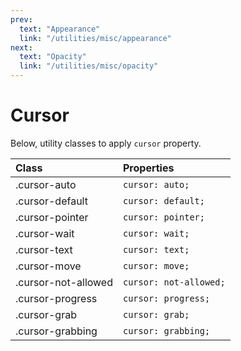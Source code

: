 ```yaml
---
prev:
  text: "Appearance"
  link: "/utilities/misc/appearance"
next:
  text: "Opacity"
  link: "/utilities/misc/opacity"
---
```


# Cursor

Below, utility classes to apply `cursor` property.

| Class               | Properties             |
| :------------------ | :--------------------- |
| .cursor-auto        | `cursor: auto;`        |
| .cursor-default     | `cursor: default;`     |
| .cursor-pointer     | `cursor: pointer;`     |
| .cursor-wait        | `cursor: wait;`        |
| .cursor-text        | `cursor: text;`        |
| .cursor-move        | `cursor: move;`        |
| .cursor-not-allowed | `cursor: not-allowed;` |
| .cursor-progress    | `cursor: progress;`    |
| .cursor-grab        | `cursor: grab;`        |
| .cursor-grabbing    | `cursor: grabbing;`    |
